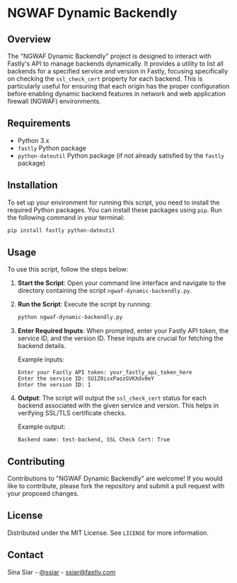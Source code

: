# NGWAF Dynamic Backendly

## Overview
The "NGWAF Dynamic Backendly" project is designed to interact with Fastly's API to manage backends dynamically. It provides a utility to list all backends for a specified service and version in Fastly, focusing specifically on checking the `ssl_check_cert` property for each backend. This is particularly useful for ensuring that each origin has the proper configuration before enabling dynamic backend features in network and web application firewall (NGWAF) environments.

## Requirements
- Python 3.x
- `fastly` Python package
- `python-dateutil` Python package (if not already satisfied by the `fastly` package)

## Installation
To set up your environment for running this script, you need to install the required Python packages. You can install these packages using `pip`. Run the following command in your terminal:

```bash
pip install fastly python-dateutil
```

## Usage
To use this script, follow the steps below:

1. **Start the Script**:
   Open your command line interface and navigate to the directory containing the script `ngwaf-dynamic-backendly.py`.

2. **Run the Script**:
   Execute the script by running:
   ```bash
   python ngwaf-dynamic-backendly.py
   ```

3. **Enter Required Inputs**:
   When prompted, enter your Fastly API token, the service ID, and the version ID. These inputs are crucial for fetching the backend details.

   Example inputs:
   ```
   Enter your Fastly API token: your_fastly_api_token_here
   Enter the service ID: SU1Z0isxPaozGVKXdv0eY
   Enter the version ID: 1
   ```

4. **Output**:
   The script will output the `ssl_check_cert` status for each backend associated with the given service and version. This helps in verifying SSL/TLS certificate checks.

   Example output:
   ```
   Backend name: test-backend, SSL Check Cert: True
   ```

## Contributing
Contributions to "NGWAF Dynamic Backendly" are welcome! If you would like to contribute, please fork the repository and submit a pull request with your proposed changes.

## License
Distributed under the MIT License. See `LICENSE` for more information.

## Contact
Sina Siar - [@ssiar](https://linkedin.com/in/ssiar) - ssiar@fastly.com
